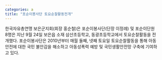 ```yaml
---
categories: a
title: "포순이봉사단 토요순찰활동전개"
---
```

한국자유총연맹 보은군지회(회장 홍순철)은 포순이봉사단(단장 이정례) 및 포순이단원 8명은 지난 9월 24일 보은읍 소재 삼산초등학교, 동광초등학교에서 토요순찰활동을 전개했다. 포순이봉사단은 2010년부터 매월 둘째, 넷째 토요일 토요순찰활동을 통해 아동안전에 대한 국민 불안감을 해소하고 아동성폭력 예방 및 국민생활안전망 구축에 기여하고 있다.